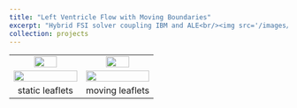 ```yaml
---
title: "Left Ventricle Flow with Moving Boundaries"
excerpt: "Hybrid FSI solver coupling IBM and ALE<br/><img src='/images/heart.png'>"
collection: projects
---
```


<table>
 <tr align="center">
    <td width="50%"><img src="https://github.com/user-attachments/assets/ffa6a8c2-8333-4f96-81b7-6e4427bfe9dc" width="60%"></td>
    <td width="50%"><img src="https://github.com/user-attachments/assets/eb6829c8-659e-4a7b-9ec9-6d25ef3610e6" width="60%"></td>
 </tr>
 <tr align="center">
    <td width="50%"><img src="https://github.com/user-attachments/assets/3eac81e2-8d72-4a8b-9c7b-9b730e619b6c" width="100%"></td>
    <td width="50%"><img src="https://github.com/user-attachments/assets/60429d9d-1bc3-476b-83ad-3e00917f1f41" width="100%"></td>
 </tr> 
 <tr align="center">
   <td width="50%">static leaflets</td>
   <td width="50%">moving leaflets</td>   
 </tr>
</table>
